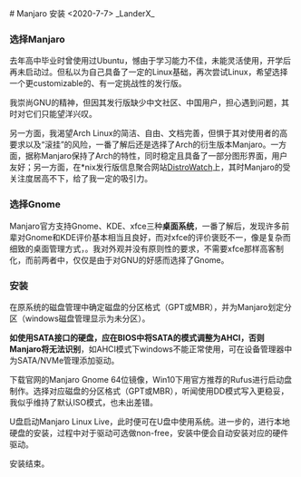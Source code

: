 <link rel="stylesheet" href="../css/splendor.css">
# Manjaro 安装
<2020-7-7> _LanderX_

### 选择Manjaro
去年高中毕业时曾使用过Ubuntu，憾由于学习能力不佳，未能灵活使用，开学后再未启动过。但私以为自己具备了一定的Linux基础，再次尝试Linux，希望选择一个更customizable的、有一定挑战性的发行版。

我崇尚GNU的精神，但因其发行版缺少中文社区、中国用户，担心遇到问题，其时对它们只能望洋兴叹。

另一方面，我渴望Arch Linux的简洁、自由、文档完善，但惧于其对使用者的高要求以及“滚挂”的风险，一番了解后还是选择了Arch的衍生版本Manjaro。一方面，据称Manjaro保持了Arch的特性，同时稳定且具备了一部分图形界面，用户友好；另一方面，在*nix发行版信息聚合网站[DistroWatch](https://distrowatch.com/)上，其时Manjaro的受关注度居高不下，给了我一定的吸引力。

### 选择Gnome
Manjaro官方支持Gnome、KDE、xfce三种**桌面系统**，一番了解后，发现许多前辈对Gnome和KDE评价基本相当且良好，而对xfce的评价褒贬不一，像是复杂而细致的桌面管理方式，。我对外观并没有原则性的要求，不需要xfce那样高客制化，而前两者中，仅仅是由于对GNU的好感而选择了Gnome。

### 安装
在原系统的磁盘管理中确定磁盘的分区格式（GPT或MBR），并为Manjaro划定分区（windows磁盘管理显示为未分区）。

**如使用SATA接口的硬盘，应在BIOS中将SATA的模式调整为AHCI，否则Manjaro将无法识别**，如AHCI模式下windows不能正常使用，可在设备管理器中为SATA/NVMe管理添加驱动。

下载官网的Manjaro Gnome 64位镜像，Win10下用官方推荐的Rufus进行启动盘制作。选择对应磁盘的分区格式（GPT或MBR），听闻使用DD模式写入更稳妥，我似乎维持了默认ISO模式，也未出差错。

U盘启动Manjaro Linux Live，此时便可在U盘中使用系统。进一步的，进行本地硬盘的安装，过程中对于驱动可选做non-free，安装中便会自动安装对应的硬件驱动。

安装结束。


